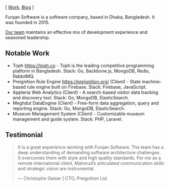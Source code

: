 [ [Work](https://furqansoftware.com/work/), [Blog](https://furqansoftware.com/blog/) ]

Furqan Software is a software company, based in Dhaka, Bangladesh. It was founded in 2015.

[Our team](https://furqansoftware.com/#team) maintains an effective mix of development experience and seasoned leadership.

## Notable Work

- Toph https://toph.co - Toph is the leading competitive programming platform in Bangladesh. Stack: Go, Backbone.js, MongoDB, Redis, RabbitMQ.
- Preignition Rule Engine https://preignition.org/ (Client) - State machine-based rule engine built on Firebase. Stack: Firebase, JavaScript.
- Appteria Web Analytics (Client) - A search-based visitor data tracking and discovery tool. Stack: Go, MongoDB, ElasticSearch.
- Meghdut DataEngine (Client) - Free-form data aggregation, query and reporting engine. Stack: Go, MongoDB, ElasticSearch.
- Museum Management System (Client) - Customizable museum management and guide system. Stack: PHP, Laravel.

## Testimonial

> It is a great experience working with Furqan Software. The team has a deep understanding of demanding software architecture challenges. It overcomes them with style and high quality standards. For me as a remote international client, Mahmud’s articulated communication skills and strategic vision are instrumental.
> 
> &mdash; Christophe Geiser | CTO, Preignition Ltd.
